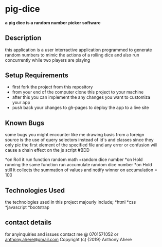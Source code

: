 # pig-dice
#### a pig dice is a random number picker software
## Description
this application is a user interractive application programmed to generate random numbers to mimic the actions of a rolling dice and also run concurrently while two players are playing

## Setup Requirements
* first fork the project from this repository
* from your end of the computer clone this project to your machine
* after this you can implement the any changes you want to customiza your app
* push back your changes to gh-pages to deploy the app to a live site 

## Known Bugs
some bugs you might encounter like me drawing basis from a foreign source is the use of query selectors instead of id's and classes since they only pic the first element of the specified file and any error or confusion will cause a chain effect on the js script
#BDD

*on Roll it run function random math =random dice number 
*on Hold running the same function run accumulate random dice number
*on Hold still it collects the summation of values and notify winner on accumulation = 100 

## Technologies Used
the technologies used in this project majourly include;
*html
*css
*javascript
*bootstrap
## contact details
for anyinquiries and issues contact me @ 0701571052 or anthony.ahere@gmail.com
Copyright (c) {2019} Anthony Ahere
  
